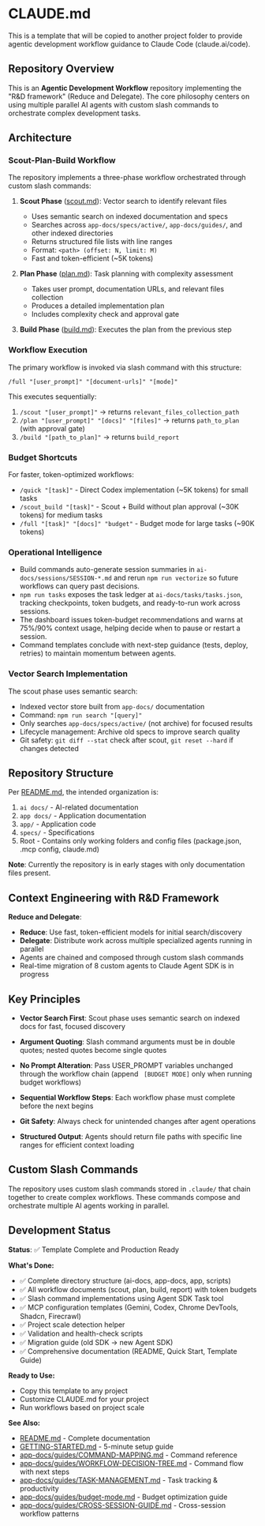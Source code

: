 # CLAUDE.md

This is a template that will be copied to another project folder to provide agentic development workflow guidance to Claude Code (claude.ai/code).

## Repository Overview

This is an **Agentic Development Workflow** repository implementing the "R&D framework" (Reduce and Delegate). The core philosophy centers on using multiple parallel AI agents with custom slash commands to orchestrate complex development tasks.

## Architecture

### Scout-Plan-Build Workflow

The repository implements a three-phase workflow orchestrated through custom slash commands:

1. **Scout Phase** ([scout.md](scout.md)): Vector search to identify relevant files
   - Uses semantic search on indexed documentation and specs
   - Searches across `app-docs/specs/active/`, `app-docs/guides/`, and other indexed directories
   - Returns structured file lists with line ranges
   - Format: `<path> (offset: N, limit: M)`
   - Fast and token-efficient (~5K tokens)

2. **Plan Phase** ([plan.md](plan.md)): Task planning with complexity assessment
   - Takes user prompt, documentation URLs, and relevant files collection
   - Produces a detailed implementation plan
   - Includes complexity check and approval gate

3. **Build Phase** ([build.md](build.md)): Executes the plan from the previous step

### Workflow Execution

The primary workflow is invoked via slash command with this structure:
```
/full "[user_prompt]" "[document-urls]" "[mode]"
```

This executes sequentially:
1. `/scout "[user_prompt]"` → returns `relevant_files_collection_path`
2. `/plan "[user_prompt]" "[docs]" "[files]"` → returns `path_to_plan` (with approval gate)
3. `/build "[path_to_plan]"` → returns `build_report`

### Budget Shortcuts

For faster, token-optimized workflows:
- `/quick "[task]"` - Direct Codex implementation (~5K tokens) for small tasks
- `/scout_build "[task]"` - Scout + Build without plan approval (~30K tokens) for medium tasks
- `/full "[task]" "[docs]" "budget"` - Budget mode for large tasks (~90K tokens)

### Operational Intelligence

- Build commands auto-generate session summaries in `ai-docs/sessions/SESSION-*.md` and rerun `npm run vectorize` so future workflows can query past decisions.
- `npm run tasks` exposes the task ledger at `ai-docs/tasks/tasks.json`, tracking checkpoints, token budgets, and ready-to-run work across sessions.
- The dashboard issues token-budget recommendations and warns at 75%/90% context usage, helping decide when to pause or restart a session.
- Command templates conclude with next-step guidance (tests, deploy, retries) to maintain momentum between agents.

### Vector Search Implementation

The scout phase uses semantic search:
- Indexed vector store built from `app-docs/` documentation
- Command: `npm run search "[query]"`
- Only searches `app-docs/specs/active/` (not archive) for focused results
- Lifecycle management: Archive old specs to improve search quality
- Git safety: `git diff --stat` check after scout, `git reset --hard` if changes detected

## Repository Structure

Per [README.md](README.md), the intended organization is:
1. `ai docs/` - AI-related documentation
2. `app docs/` - Application documentation
3. `app/` - Application code
4. `specs/` - Specifications
5. Root - Contains only working folders and config files (package.json, .mcp config, claude.md)

**Note**: Currently the repository is in early stages with only documentation files present.

## Context Engineering with R&D Framework

**Reduce and Delegate**:
- **Reduce**: Use fast, token-efficient models for initial search/discovery
- **Delegate**: Distribute work across multiple specialized agents running in parallel
- Agents are chained and composed through custom slash commands
- Real-time migration of 8 custom agents to Claude Agent SDK is in progress

## Key Principles

- **Vector Search First**: Scout phase uses semantic search on indexed docs for fast, focused discovery
- **Argument Quoting**: Slash command arguments must be in double quotes; nested quotes become single quotes
- **No Prompt Alteration**: Pass USER_PROMPT variables unchanged through the workflow chain (append ` [BUDGET MODE]` only when running budget workflows)
- **Sequential Workflow Steps**: Each workflow phase must complete before the next begins
- **Git Safety**: Always check for unintended changes after agent operations

- **Structured Output**: Agents should return file paths with specific line ranges for efficient context loading

## Custom Slash Commands

The repository uses custom slash commands stored in `.claude/` that chain together to create complex workflows. These commands compose and orchestrate multiple AI agents working in parallel.

## Development Status

**Status**: ✅ Template Complete and Production Ready

**What's Done:**
- ✅ Complete directory structure (ai-docs, app-docs, app, scripts)
- ✅ All workflow documents (scout, plan, build, report) with token budgets
- ✅ Slash command implementations using Agent SDK Task tool
- ✅ MCP configuration templates (Gemini, Codex, Chrome DevTools, Shadcn, Firecrawl)
- ✅ Project scale detection helper
- ✅ Validation and health-check scripts
- ✅ Migration guide (old SDK → new Agent SDK)
- ✅ Comprehensive documentation (README, Quick Start, Template Guide)

**Ready to Use:**
- Copy this template to any project
- Customize CLAUDE.md for your project
- Run workflows based on project scale

**See Also:**
- [README.md](README.md) - Complete documentation
- [GETTING-STARTED.md](GETTING-STARTED.md) - 5-minute setup guide
- [app-docs/guides/COMMAND-MAPPING.md](app-docs/guides/COMMAND-MAPPING.md) - Command reference
- [app-docs/guides/WORKFLOW-DECISION-TREE.md](app-docs/guides/WORKFLOW-DECISION-TREE.md) - Command flow with next steps
- [app-docs/guides/TASK-MANAGEMENT.md](app-docs/guides/TASK-MANAGEMENT.md) - Task tracking & productivity
- [app-docs/guides/budget-mode.md](app-docs/guides/budget-mode.md) - Budget optimization guide
- [app-docs/guides/CROSS-SESSION-GUIDE.md](app-docs/guides/CROSS-SESSION-GUIDE.md) - Cross-session workflow patterns
